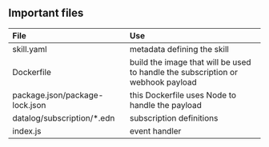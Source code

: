 ## Important files

| File | Use |
| :--- | :-- |
| skill.yaml | metadata defining the skill |
| Dockerfile | build the image that will be used to handle the subscription or webhook payload |
| package.json/package-lock.json | this Dockerfile uses Node to handle the payload |
| datalog/subscription/*.edn | subscription definitions |
| index.js | event handler |
 
